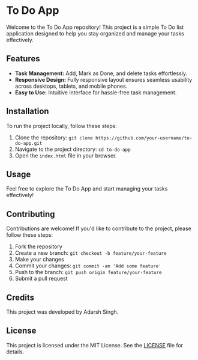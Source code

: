 # To Do App

Welcome to the To Do App repository! This project is a simple To Do list application designed to help you stay organized and manage your tasks effectively.

## Features

- **Task Management:** Add, Mark as Done, and delete tasks effortlessly.
- **Responsive Design:** Fully responsive layout ensures seamless usability across desktops, tablets, and mobile phones.
- **Easy to Use:** Intuitive interface for hassle-free task management.

## Installation

To run the project locally, follow these steps:

1. Clone the repository: `git clone https://github.com/your-username/to-do-app.git`
2. Navigate to the project directory: `cd to-do-app`
3. Open the `index.html` file in your browser.

## Usage

Feel free to explore the To Do App and start managing your tasks effectively!

## Contributing

Contributions are welcome! If you'd like to contribute to the project, please follow these steps:

1. Fork the repository
2. Create a new branch: `git checkout -b feature/your-feature`
3. Make your changes
4. Commit your changes: `git commit -am 'Add some feature'`
5. Push to the branch: `git push origin feature/your-feature`
6. Submit a pull request

## Credits

This project was developed by Adarsh Singh.

## License

This project is licensed under the MIT License. See the [LICENSE](LICENSE) file for details.
